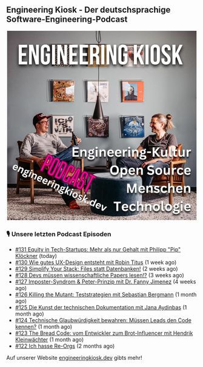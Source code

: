 ## Engineering Kiosk - Der deutschsprachige Software-Engineering-Podcast

<p align="center">
  <img width="500" height="500" src="https://github.com/EngineeringKiosk/.github/blob/main/images/podcast_square.jpg" alt="Engineering Kiosk Podcast" title="Engineering Kiosk Podcast">
</p>

### 🎙️ Unsere letzten Podcast Episoden


- [#131 Equity in Tech-Startups: Mehr als nur Gehalt mit Philipp &#34;Pip&#34; Klöckner](https://engineeringkiosk.dev) (today)
- [#130 Wie gutes UX-Design entsteht mit Robin Titus](https://engineeringkiosk.dev) (1 week ago)
- [#129 Simplify Your Stack: Files statt Datenbanken!](https://engineeringkiosk.dev) (2 weeks ago)
- [#128 Devs müssen wissenschaftliche Papers lesen!?](https://engineeringkiosk.dev) (3 weeks ago)
- [#127 Imposter-Syndrom &amp; Peter-Prinzip mit Dr. Fanny Jimenez](https://engineeringkiosk.dev) (4 weeks ago)
- [#126 Killing the Mutant: Teststrategien mit Sebastian Bergmann](https://engineeringkiosk.dev) (1 month ago)
- [#125 Die Kunst der technischen Dokumentation mit Jana Aydinbas](https://engineeringkiosk.dev) (1 month ago)
- [#124 Technische Glaubwürdigkeit bewahren: Müssen Leads den Code kennen?](https://engineeringkiosk.dev) (1 month ago)
- [#123 The Bread Code: vom Entwickler zum Brot-Influencer mit Hendrik Kleinwächter](https://engineeringkiosk.dev) (1 month ago)
- [#122 Ich hasse Re-Orgs](https://engineeringkiosk.dev) (2 months ago)

Auf unserer Website [engineeringkiosk.dev](https://engineeringkiosk.dev/) gibts mehr!
